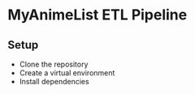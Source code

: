 # MyAnimeList ETL Pipeline

## Setup
- Clone the repository
- Create a virtual environment
- Install dependencies
